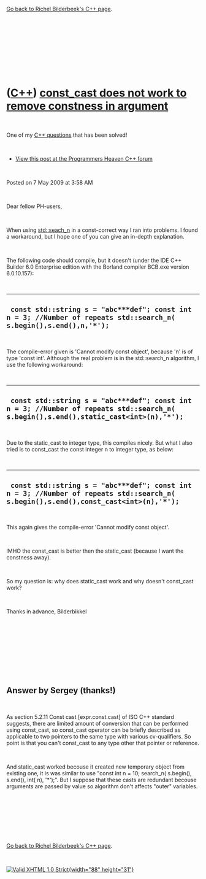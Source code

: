 

[Go back to Richel Bilderbeek's C++ page](Cpp.htm).

 

 

 

 

 

([C++](Cpp.htm)) [const\_cast does not work to remove constness in argument](CppMyQuestions1.htm)
=================================================================================================

 

One of my [C++ questions](CppMyQuestions.htm) that has been solved!

 

-   [View this post at the Programmers Heaven C++
    forum](http://www.programmersheaven.com/mb/CandCPP/390544/390544/const_cast-does-not-work-to-remove-constness-in-argument/?S=B20000#390544)

 

Posted on 7 May 2009 at 3:58 AM

 

Dear fellow PH-users,

 

When using [std::seach\_n](CppSearch_n.htm) in a const-correct way I ran
into problems. I found a workaround, but I hope one of you can give an
in-depth explanation.

 

The following code should compile, but it doesn't (under the IDE C++
Builder 6.0 Enterprise edition with the Borland compiler BCB.exe version
6.0.10.157):

 

  ---------------------------------------------------------------------------------------------------------------------
  ` const std::string s = "abc***def"; const int n = 3; //Number of repeats std::search_n( s.begin(),s.end(),n,'*');`
  ---------------------------------------------------------------------------------------------------------------------

 

The compile-error given is 'Cannot modify const object', because 'n' is
of type 'const int'. Although the real problem is in the std::search\_n
algorithm, I use the following workaround:

 

  ---------------------------------------------------------------------------------------------------------------------------------------
  ` const std::string s = "abc***def"; const int n = 3; //Number of repeats std::search_n( s.begin(),s.end(),static_cast<int>(n),'*');`
  ---------------------------------------------------------------------------------------------------------------------------------------

 

Due to the static\_cast to integer type, this compiles nicely. But what
I also tried is to const\_cast the const integer n to integer type, as
below:

 

  --------------------------------------------------------------------------------------------------------------------------------------
  ` const std::string s = "abc***def"; const int n = 3; //Number of repeats std::search_n( s.begin(),s.end(),const_cast<int>(n),'*');`
  --------------------------------------------------------------------------------------------------------------------------------------

 

This again gives the compile-error 'Cannot modify const object'.

 

IMHO the const\_cast is better then the static\_cast (because I want the
constness away).

 

So my question is: why does static\_cast work and why doesn't
const\_cast work?

 

Thanks in advance, Bilderbikkel

 

 

 

 

 

Answer by Sergey (thanks!)
--------------------------

 

As section 5.2.11 Const cast \[expr.const.cast\] of ISO C++ standard
suggests, there are limited amount of conversion that can be performed
using const\_cast, so const\_cast operator can be briefly described as
applicable to two pointers to the same type with various cv-qualifiers.
So point is that you can't const\_cast to any type other that pointer or
reference.

 

And static\_cast worked becouse it created new temporary object from
existing one, it is was similar to use "const int n = 10; search\_n(
s.begin(), s.end(), int( n), '\*');". But I suppose that these casts are
redundant becouse arguments are passed by value so algorithm don't
affects "outer" variables.

 

 

 

 

[Go back to Richel Bilderbeek's C++ page](Cpp.htm).



 

[![Valid XHTML 1.0 Strict](valid-xhtml10.png){width="88"
height="31"}](http://validator.w3.org/check?uri=referer)
